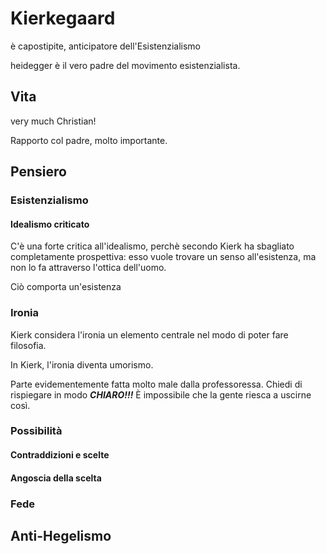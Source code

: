 # Kierkegaard

è capostipite, anticipatore dell'Esistenzialismo

heidegger è il vero padre del movimento esistenzialista.

## Vita

very much Christian!

Rapporto col padre, molto importante.

## Pensiero

### Esistenzialismo

#### Idealismo criticato

C'è una forte critica all'idealismo, perchè secondo Kierk ha sbagliato completamente prospettiva: esso vuole trovare un senso all'esistenza, ma non lo fa attraverso l'ottica dell'uomo.

Ciò comporta un'esistenza 

### Ironia

Kierk considera l'ironia un elemento centrale nel modo di poter fare filosofia. 

In Kierk, l'ironia diventa umorismo.

Parte evidementemente fatta molto male dalla professoressa. Chiedi di rispiegare in modo ***CHIARO!!!*** È impossibile che la gente riesca a uscirne così.

### Possibilità

#### Contraddizioni e scelte

#### Angoscia della scelta

### Fede



## Anti-Hegelismo
